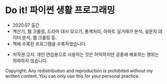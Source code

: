 # Do it! 파이썬 생활 프로그래밍
- 2020.07 출간
- 계산기, 웹 크롤링, 드라마 대사 모으기, 통계처리, 아파트 실거래가 분석, 설문지 데이터 분석, 웹 크롤링 등.
- 책에 수록된 프로그램을 수록하였습니다. 

* 저작권 고지: 개인 연습용으로 사용하는 것은 허락하지만 공중에 배포하는 행위는 허락하지 않습니다. 

Copyright: Any redistribution and reproduction is prohibited without my written content. 
You can only use this for your personal practice. 
